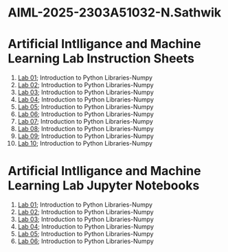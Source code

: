 # AIML-2025-2303A51032-N.Sathwik
# Artificial Intlligance and Machine Learning Lab Instruction Sheets
1. [Lab 01](https://github.com/2303A51032/ai_programs/blob/main/Lab01_AIML_(1).ipynb); Introduction to Python Libraries-Numpy
2. [Lab 02](https://github.com/2303A51032/ai_programs/blob/main/Lab02_AIML.ipynb); Introduction to Python Libraries-Numpy
3. [Lab 03](https://github.com/2303A51032/ai_programs/blob/main/Lab_03.ipynb); Introduction to Python Libraries-Numpy
4. [Lab 04](https://github.com/2303A51032/ai_programs/blob/main/Lab_04.ipynb); Introduction to Python Libraries-Numpy
5. [Lab 05](https://github.com/2303A51889/AIMI--2025/blob/main/Lab05_AIML.ipynb); Introduction to Python Libraries-Numpy
6. [Lab 06](https://github.com/2303A51889/AIMI--2025/blob/main/LAB_06_AIML.ipynb); Introduction to Python Libraries-Numpy
7. [Lab 07](); Introduction to Python Libraries-Numpy
8. [Lab 08](); Introduction to Python Libraries-Numpy
9. [Lab 09](); Introduction to Python Libraries-Numpy
10. [Lab 10](); Introduction to Python Libraries-Numpy

# Artificial Intlligance and Machine Learning Lab Jupyter Notebooks
1. [Lab 01](https://github.com/2303A51032/ai_programs/blob/main/Lab01_AIML_(1).ipynb); Introduction to Python Libraries-Numpy
2. [Lab 02](https://github.com/2303A51032/ai_programs/blob/main/Lab02_AIML.ipynb); Introduction to Python Libraries-Numpy
3. [Lab 03](https://github.com/2303A51032/ai_programs/blob/main/Lab_03.ipynb); Introduction to Python Libraries-Numpy
4. [Lab 04](https://github.com/2303A51032/ai_programs/blob/main/Lab_04.ipynb); Introduction to Python Libraries-Numpy
5. [Lab 05](https://github.com/2303A51889/AIMI--2025/blob/main/Lab05_AIML.ipynb); Introduction to Python Libraries-Numpy
6. [Lab 06](https://github.com/2303A51889/AIMI--2025/blob/main/LAB_06_AIML.ipynb); Introduction to Python Libraries-Numpy
 
